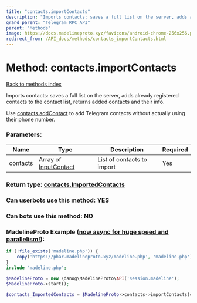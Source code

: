 ```yaml
---
title: "contacts.importContacts"
description: "Imports contacts: saves a full list on the server, adds already registered contacts to the contact list, returns added contacts and their info."
grand_parent: "Telegram RPC API"
parent: "Methods"
image: https://docs.madelineproto.xyz/favicons/android-chrome-256x256.png
redirect_from: /API_docs/methods/contacts_importContacts.html
---
```

# Method: contacts.importContacts
[Back to methods index](index.html)



Imports contacts: saves a full list on the server, adds already registered contacts to the contact list, returns added contacts and their info.

Use [contacts.addContact](../methods/contacts.addContact.html) to add Telegram contacts without actually using their phone number.

### Parameters:

| Name     |    Type       | Description | Required |
|----------|---------------|-------------|----------|
|contacts|Array of [InputContact](/API_docs/types/InputContact.html) | List of contacts to import | Yes|


### Return type: [contacts.ImportedContacts](/API_docs/types/contacts.ImportedContacts.html)

### Can userbots use this method: **YES**

### Can bots use this method: **NO**


### MadelineProto Example ([now async for huge speed and parallelism!](https://docs.madelineproto.xyz/docs/ASYNC.html)):


```php
if (!file_exists('madeline.php')) {
    copy('https://phar.madelineproto.xyz/madeline.php', 'madeline.php');
}
include 'madeline.php';

$MadelineProto = new \danog\MadelineProto\API('session.madeline');
$MadelineProto->start();

$contacts_ImportedContacts = $MadelineProto->contacts->importContacts(contacts: [$InputContact, $InputContact], );
```

